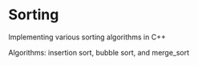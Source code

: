 # Sorting
Implementing various sorting algorithms in C++

Algorithms: insertion sort, bubble sort, and merge_sort

